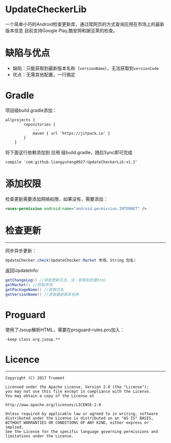# UpdateCheckerLib
一个简单小巧的Android检查更新库，通过爬网页的方式查询应用在市场上的最新版本信息
目前支持Google Play,酷安网和豌豆荚的检查。

# 缺陷与优点
* 缺陷：只能获取到最新版本名称（`versionName`），无法获取到`versionCode`
* 优点：无需其他配置，一行搞定

# Gradle
项目级build.gradle添加：
```grooxy
allprojects {
		repositories {
			...
			maven { url 'https://jitpack.io' }
		}
	}
```

将下面这行依赖添加到 应用 级build.gradle，随后Sync即可完成

`compile 'com.github.liangyuteng0927:UpdateCheckerLib:v1.2'`

# 添加权限
检查更新需要添加网络权限，如果没有，需要添加：
```xml
<uses-permission android:name="android.permission.INTERNET" />
```
# 检查更新
--------
同步异步更新：
```java
UpdateChecker.check(UpdateChecker.Market 市场，String 包名)
```
返回UpdateInfo:
```java
getChangeLog() //获取更新日志，注：获取到的是html
getMarket() //获取市场
getPackageName() //获取包名
getVersionName() //获取最新版本名称
```
# Proguard
使用了Jsoup解析HTML，需要在proguard-rules.pro加入：
```
-keep class org.jsoup.**
```
# Licence 
--------
```
Copyright (C) 2017 Trumeet

Licensed under the Apache License, Version 2.0 (the "License");
you may not use this file except in compliance with the License.
You may obtain a copy of the License at

http://www.apache.org/licenses/LICENSE-2.0

Unless required by applicable law or agreed to in writing, software
distributed under the License is distributed on an "AS IS" BASIS,
WITHOUT WARRANTIES OR CONDITIONS OF ANY KIND, either express or implied.
See the License for the specific language governing permissions and
limitations under the License.
```
